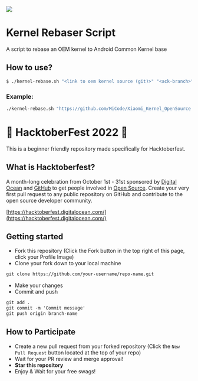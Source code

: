 <img src="https://hacktoberfest.com/_next/static/media/opengraph.da6e44c0.png">


# Kernel Rebaser Script
A script to rebase an OEM kernel to Android Common Kernel base

## How to use?
```bash
$ ./kernel-rebase.sh "<link to oem kernel source (git)>" "<ack-branch>"
```

### Example:
```bash
./kernel-rebase.sh "https://github.com/MiCode/Xiaomi_Kernel_OpenSource.git -b dandelion-q-oss" "android-4.9-q"
```

# 🎃 HacktoberFest 2022 🎃

This is a beginner friendly repository made specifically for Hacktoberfest.

## What is Hacktoberfest?

A month-long celebration from October 1st - 31st sponsored by [Digital Ocean](https://hacktoberfest.digitalocean.com/) and [GitHub](https://github.com/blog/2433-celebrate-open-source-this-october-with-hacktoberfest) to get people involved in [Open Source](https://github.com/open-source). Create your very first pull request to any public repository on GitHub and contribute to the open source developer community.

[https://hacktoberfest.digitalocean.com/](https://hacktoberfest.digitalocean.com/)

## Getting started

- Fork this repository (Click the Fork button in the top right of this page, click your Profile Image)
- Clone your fork down to your local machine

```markdown
git clone https://github.com/your-username/repo-name.git
```

- Make your changes
- Commit and push

```markdown
git add .
git commit -m 'Commit message'
git push origin branch-name
```

## How to Participate

- Create a new pull request from your forked repository (Click the `New Pull Request` button located at the top of your repo)
- Wait for your PR review and merge approval!
- **Star this repository** 
- Enjoy & Wait for your free swags!
